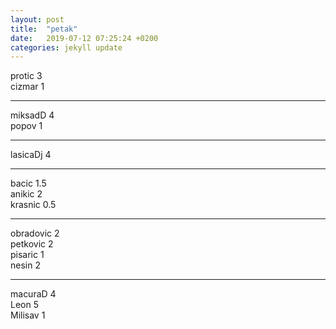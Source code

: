 ```yaml
---
layout: post
title:  "petak"
date:   2019-07-12 07:25:24 +0200
categories: jekyll update
---
```


protic 3  
cizmar 1  

***

miksadD 4  
popov 1  

***

lasicaDj 4  

***

bacic 1.5  
anikic 2  
krasnic 0.5  

***

obradovic 2  
petkovic 2  
pisaric 1  
nesin 2  

***

macuraD 4  
Leon 5  
Milisav 1  